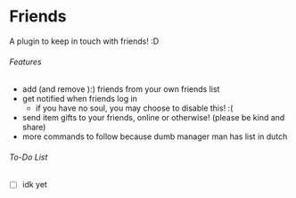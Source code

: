 # Friends
A plugin to keep in touch with friends! :D

###### Features
- add (and remove ):) friends from your own friends list
- get notified when friends log in
  - if you have no soul, you may choose to disable this! :(
- send item gifts to your friends, online or otherwise! (please be kind and share)
- more commands to follow because dumb manager man has list in dutch

###### To-Do List

- [ ] idk yet
